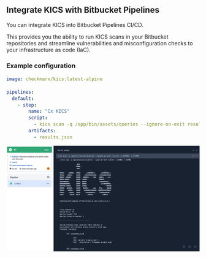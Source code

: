 ## Integrate KICS with Bitbucket Pipelines

You can integrate KICS into Bitbucket Pipelines CI/CD.

This provides you the ability to run KICS scans in your Bitbucket repositories and streamline vulnerabilities and misconfiguration checks to your infrastructure as code (IaC).

### Example configuration

```yaml
image: checkmarx/kics:latest-alpine

pipelines:
  default:
    - step:
        name: "Cx KICS"
        script:
          - kics scan -q /app/bin/assets/queries --ignore-on-exit results -p ${PWD} -o ${PWD}
        artifacts:
          - results.json
```

![bitbucket pipelines](docs/img/kics-scan-bitbucket-pipelines.png)
